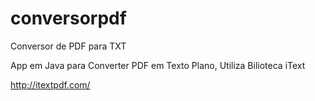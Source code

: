 conversorpdf
============

Conversor de PDF para TXT

App em Java para Converter PDF em Texto Plano, Utiliza Bilioteca iText

http://itextpdf.com/
